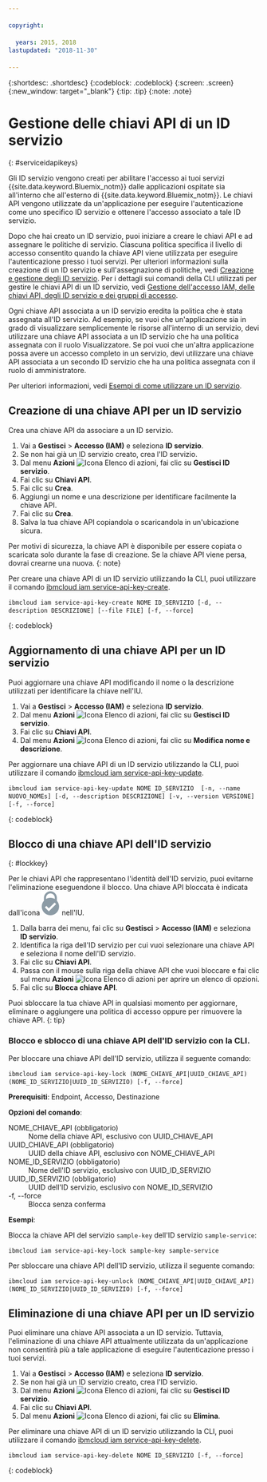 ```yaml
---

copyright:

  years: 2015, 2018
lastupdated: "2018-11-30"

---
```


{:shortdesc: .shortdesc}
{:codeblock: .codeblock}
{:screen: .screen}
{:new_window: target="_blank"}
{:tip: .tip}
{:note: .note}


# Gestione delle chiavi API di un ID servizio
{: #serviceidapikeys}

Gli ID servizio vengono creati per abilitare l'accesso ai tuoi servizi {{site.data.keyword.Bluemix_notm}} dalle applicazioni ospitate sia all'interno che all'esterno di {{site.data.keyword.Bluemix_notm}}. Le chiavi API vengono utilizzate da un'applicazione per eseguire l'autenticazione come uno specifico ID servizio e ottenere l'accesso associato a tale ID servizio.

Dopo che hai creato un ID servizio, puoi iniziare a creare le chiavi API e ad assegnare le politiche di servizio. Ciascuna politica specifica il livello di accesso consentito quando la chiave API viene utilizzata per eseguire l'autenticazione presso i tuoi servizi. Per ulteriori informazioni sulla creazione di un ID servizio e sull'assegnazione di politiche, vedi [Creazione e gestione degli ID servizio](/docs/iam/serviceid.html#serviceids). Per i dettagli sui comandi della CLI utilizzati per gestire le chiavi API di un ID servizio, vedi [Gestione dell'accesso IAM, delle chiavi API, degli ID servizio e dei gruppi di accesso](/docs/cli/reference/ibmcloud/cli_api_policy.html#ibmcloud_commands_iam).

Ogni chiave API associata a un ID servizio eredita la politica che è stata assegnata all'ID servizio. Ad esempio, se vuoi che un'applicazione sia in grado di visualizzare semplicemente le risorse all'interno di un servizio, devi utilizzare una chiave API associata a un ID servizio che ha una politica assegnata con il ruolo Visualizzatore. Se poi vuoi che un'altra applicazione possa avere un accesso completo in un servizio, devi utilizzare una chiave API associata a un secondo ID servizio che ha una politica assegnata con il ruolo di amministratore.

Per ulteriori informazioni, vedi [Esempi di come utilizzare un ID servizio](/docs/iam/serviceid.html#examples-of-how-to-use-a-service-id).

## Creazione di una chiave API per un ID servizio

Crea una chiave API da associare a un ID servizio.

1. Vai a **Gestisci** &gt; **Accesso (IAM)** e seleziona **ID servizio**.
2. Se non hai già un ID servizio creato, crea l'ID servizio.
3. Dal menu **Azioni** ![Icona Elenco di azioni](../icons/action-menu-icon.svg), fai clic su **Gestisci ID servizio**.
4. Fai clic su **Chiavi API**.
5. Fai clic su **Crea**.
6. Aggiungi un nome e una descrizione per identificare facilmente la chiave API.
7. Fai clic su **Crea**.
8. Salva la tua chiave API copiandola o scaricandola in un'ubicazione sicura.

Per motivi di sicurezza, la chiave API è disponibile per essere copiata o scaricata solo durante la fase di creazione. Se la chiave API viene persa, dovrai crearne una nuova.
{: note}

Per creare una chiave API di un ID servizio utilizzando la CLI, puoi utilizzare il comando [ibmcloud iam service-api-key-create](/docs/cli/reference/ibmcloud/cli_api_policy.html#ibmcloud_iam_api_key_create).
```
ibmcloud iam service-api-key-create NOME ID_SERVIZIO [-d, --description DESCRIZIONE] [--file FILE] [-f, --force]
```
{: codeblock}

## Aggiornamento di una chiave API per un ID servizio

Puoi aggiornare una chiave API modificando il nome o la descrizione utilizzati per identificare la chiave nell'IU.

1. Vai a **Gestisci** &gt; **Accesso (IAM)** e seleziona **ID servizio**.
2. Dal menu **Azioni** ![Icona Elenco di azioni](../icons/action-menu-icon.svg), fai clic su **Gestisci ID servizio**.
3. Fai clic su **Chiavi API**.
4. Dal menu **Azioni** ![Icona Elenco di azioni](../icons/action-menu-icon.svg), fai clic su **Modifica nome e descrizione**.

Per aggiornare una chiave API di un ID servizio utilizzando la CLI, puoi utilizzare il comando [ibmcloud iam service-api-key-update](/docs/cli/reference/ibmcloud/cli_api_policy.html#ibmcloud_iam_api_key_update).
```
ibmcloud iam service-api-key-update NOME ID_SERVIZIO  [-n, --name NUOVO_NOMEs] [-d, --description DESCRIZIONE] [-v, --version VERSIONE] [-f, --force]
```
{: codeblock}

## Blocco di una chiave API dell'ID servizio
{: #lockkey}

Per le chiavi API che rappresentano l'identità dell'ID servizio, puoi evitarne l'eliminazione eseguendone il blocco. Una chiave API bloccata è indicata dall'icona ![Icona di bloccato](images/locked.svg "Bloccato") nell'IU.

1. Dalla barra dei menu, fai clic su **Gestisci** &gt; **Accesso (IAM)** e seleziona **ID servizio**.
2. Identifica la riga dell'ID servizio per cui vuoi selezionare una chiave API e seleziona il nome dell'ID servizio.
3. Fai clic su **Chiavi API**.
4. Passa con il mouse sulla riga della chiave API che vuoi bloccare e fai clic sul menu **Azioni** ![Icona Elenco di azioni](../icons/action-menu-icon.svg) per aprire un elenco di opzioni.
5. Fai clic su **Blocca chiave API**.

Puoi sbloccare la tua chiave API in qualsiasi momento per aggiornare, eliminare o aggiungere una politica di accesso oppure per rimuovere la chiave API.
{: tip}

### Blocco e sblocco di una chiave API dell'ID servizio con la CLI.

Per bloccare una chiave API dell'ID servizio, utilizza il seguente comando:

```
ibmcloud iam service-api-key-lock (NOME_CHIAVE_API|UUID_CHIAVE_API) (NOME_ID_SERVIZIO|UUID_ID_SERVIZIO) [-f, --force]
```

<strong>Prerequisiti</strong>: Endpoint, Accesso, Destinazione

<strong>Opzioni del comando</strong>:
<dl>
  <dt>NOME_CHIAVE_API (obbligatorio)</dt>
  <dd>Nome della chiave API, esclusivo con UUID_CHIAVE_API</dd>
  <dt>UUID_CHIAVE_API (obbligatorio)</dt>
  <dd>UUID della chiave API, esclusivo con NOME_CHIAVE_API</dd>
  <dt>NOME_ID_SERVIZIO (obbligatorio)</dt>
  <dd>Nome dell'ID servizio, esclusivo con UUID_ID_SERVIZIO</dd>
  <dt>UUID_ID_SERVIZIO (obbligatorio)</dt>
  <dd>UUID dell'ID servizio, esclusivo con NOME_ID_SERVIZIO</dd>
  <dt>-f, --force</dt>
  <dd>Blocca senza conferma</dd>
</dl>

<strong>Esempi</strong>:

Blocca la chiave API del servizio `sample-key` dell'ID servizio `sample-service`:

```
ibmcloud iam service-api-key-lock sample-key sample-service
```

Per sbloccare una chiave API dell'ID servizio, utilizza il seguente comando:

```
ibmcloud iam service-api-key-unlock (NOME_CHIAVE_API|UUID_CHIAVE_API) (NOME_ID_SERVIZIO|UUID_ID_SERVIZIO) [-f, --force]
```


## Eliminazione di una chiave API per un ID servizio

Puoi eliminare una chiave API associata a un ID servizio. Tuttavia, l'eliminazione di una chiave API attualmente utilizzata da un'applicazione non consentirà più a tale applicazione di eseguire l'autenticazione presso i tuoi servizi.

1. Vai a **Gestisci** &gt; **Accesso (IAM)** e seleziona **ID servizio**.
2. Se non hai già un ID servizio creato, crea l'ID servizio.
3. Dal menu **Azioni** ![Icona Elenco di azioni](../icons/action-menu-icon.svg), fai clic su **Gestisci ID servizio**.
4. Fai clic su **Chiavi API**.
5. Dal menu **Azioni** ![Icona Elenco di azioni](../icons/action-menu-icon.svg), fai clic su **Elimina**.

Per eliminare una chiave API di un ID servizio utilizzando la CLI, puoi utilizzare il comando [ibmcloud iam service-api-key-delete](/docs/cli/reference/ibmcloud/cli_api_policy.html#ibmcloud_iam_api_key_delete).
```
ibmcloud iam service-api-key-delete NOME ID_SERVIZIO [-f, --force]
```
{: codeblock}
